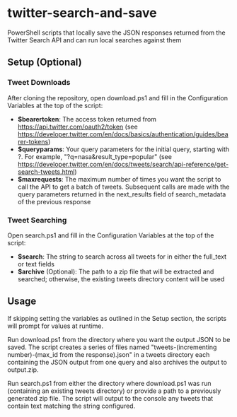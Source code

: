 # twitter-search-and-save
PowerShell scripts that locally save the JSON responses returned from the Twitter Search API and can run local searches against them

## Setup (Optional)
### Tweet Downloads
After cloning the repository, open download.ps1 and fill in the Configuration Variables at the top of the script:
- **$bearertoken**: The access token returned from https://api.twitter.com/oauth2/token (see https://developer.twitter.com/en/docs/basics/authentication/guides/bearer-tokens)
- **$queryparams**: Your query parameters for the initial query, starting with ?. For example, "?q=nasa&result_type=popular" (see https://developer.twitter.com/en/docs/tweets/search/api-reference/get-search-tweets.html)
- **$maxrequests**: The maximum number of times you want the script to call the API to get a batch of tweets. Subsequent calls are made with the query parameters returned in the next_results field of search_metadata of the previous response

### Tweet Searching
Open search.ps1 and fill in the Configuration Variables at the top of the script:
- **$search**: The string to search across all tweets for in either the full_text or text fields
- **$archive** (Optional): The path to a zip file that will be extracted and searched; otherwise, the existing tweets directory content will be used

## Usage
If skipping setting the variables as outlined in the Setup section, the scripts will prompt for values at runtime.

Run download.ps1 from the directory where you want the output JSON to be saved. The script creates a series of files named "tweets-(incrementing number)-(max_id from the response).json" in a tweets directory each containing the JSON output from one query and also archives the output to output.zip.

Run search.ps1 from either the directory where download.ps1 was run (containing an existing tweets directory) or provide a path to a previously generated zip file. The script will output to the console any tweets that contain text matching the string configured.

